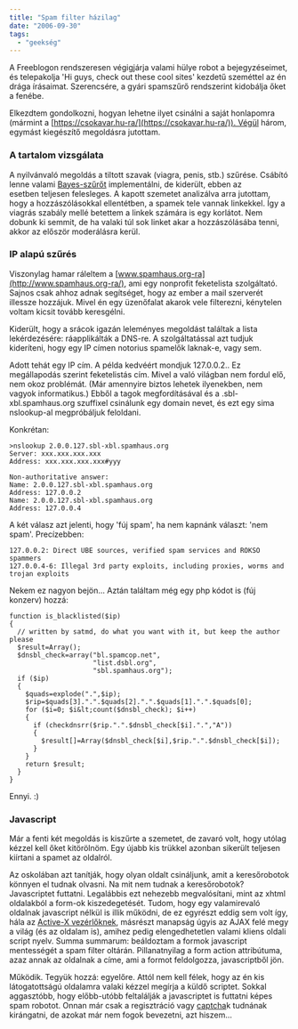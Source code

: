 ```yaml
---
title: "Spam filter házilag"
date: "2006-09-30"
tags: 
  - "geekség"
---
```


A Freeblogon rendszeresen végigjárja valami hülye robot a bejegyzéseimet, és telepakolja 'Hi guys, check out these cool sites' kezdetű szeméttel az én drága írásaimat. Szerencsére, a gyári spamszűrő rendszerint kidobálja őket a fenébe.

Elkezdtem gondolkozni, hogyan lehetne ilyet csinálni a saját honlapomra (mármint a [https://csokavar.hu-ra/](https://csokavar.hu-ra/)). Végül három, egymást kiegészítő megoldásra jutottam. 

### A tartalom vizsgálata

A nyilvánvaló megoldás a tiltott szavak (viagra, penis, stb.) szűrése. Csábító lenne valami [Bayes-szűrőt](http://en.wikipedia.org/wiki/Bayesian_filtering) implementálni, de kiderült, ebben az esetben teljesen felesleges. A kapott szemetet analizálva arra jutottam, hogy a hozzászólásokkal ellentétben, a spamek tele vannak linkekkel. Így a viagrás szabály mellé betettem a linkek számára is egy korlátot. Nem dobunk ki semmit, de ha valaki túl sok linket akar a hozzászólásába tenni, akkor az először moderálásra kerül.

### IP alapú szűrés

Viszonylag hamar ráleltem a [www.spamhaus.org-ra](http://www.spamhaus.org-ra/), ami egy nonprofit feketelista szolgáltató. Sajnos csak ahhoz adnak segítséget, hogy az ember a mail szerverét illessze hozzájuk. Mivel én egy üzenőfalat akarok vele filterezni, kénytelen voltam kicsit tovább keresgélni.

Kiderült, hogy a srácok igazán leleményes megoldást találtak a lista lekérdezésére: ráapplikálták a DNS-re. A szolgáltatással azt tudjuk kideríteni, hogy egy IP címen notorius spamelők laknak-e, vagy sem.

Adott tehát egy IP cím. A példa kedvéért mondjuk 127.0.0.2.. Ez megállapodás szerint feketelistás cím. Mivel a való világban nem fordul elő, nem okoz problémát. (Már amennyire biztos lehetek ilyenekben, nem vagyok informatikus.) Ebből a tagok megfordításával és a .sbl-xbl.spamhaus.org szuffixel csinálunk egy domain nevet, és ezt egy sima nslookup-al megpróbáljuk feloldani.

Konkrétan:

```
>nslookup 2.0.0.127.sbl-xbl.spamhaus.org
Server: xxx.xxx.xxx.xxx
Address: xxx.xxx.xxx.xxx#yyy

Non-authoritative answer:
Name: 2.0.0.127.sbl-xbl.spamhaus.org
Address: 127.0.0.2
Name: 2.0.0.127.sbl-xbl.spamhaus.org
Address: 127.0.0.4
```

A két válasz azt jelenti, hogy 'fúj spam', ha nem kapnánk választ: 'nem spam'. Precízebben:

```
127.0.0.2: Direct UBE sources, verified spam services and ROKSO spammers
127.0.0.4-6: Illegal 3rd party exploits, including proxies, worms and trojan exploits
```

Nekem ez nagyon bejön... Aztán találtam még egy php kódot is (fúj konzerv) hozzá:

```
function is_blacklisted($ip)
{
  // written by satmd, do what you want with it, but keep the author please
  $result=Array();
  $dnsbl_check=array("bl.spamcop.net",
                     "list.dsbl.org",
                     "sbl.spamhaus.org");
  if ($ip)
  {
    $quads=explode(".",$ip);
    $rip=$quads[3].".".$quads[2].".".$quads[1].".".$quads[0];
    for ($i=0; $i&lt;count($dnsbl_check); $i++)
    {
      if (checkdnsrr($rip.".".$dnsbl_check[$i].".","A"))
      {
        $result[]=Array($dnsbl_check[$i],$rip.".".$dnsbl_check[$i]);
      }
    }
    return $result;
  }
}
```

Ennyi. :)


### Javascript

Már a fenti két megoldás is kiszűrte a szemetet, de zavaró volt, hogy utólag kézzel kell őket kitörölnöm. Egy újabb kis trükkel azonban sikerült teljesen kiírtani a spamet az oldalról.

Az oskolában azt tanítják, hogy olyan oldalt csináljunk, amit a keresőrobotok könnyen el tudnak olvasni. Na mit nem tudnak a keresőrobotok? Javascriptet futtatni. Legalábbis ezt nehezebb megvalósítani, mint az xhtml oldalakból a form-ok kiszedegetését. Tudom, hogy egy valamirevaló oldalnak javascript nélkül is illik működni, de ez egyrészt eddig sem volt így, hála az [Active-X vezérlőknek](https://csokavar.hu/blog/2006/04/30/activex-szivas/), másrészt manapság úgyis az AJAX felé megy a világ (és az oldalam is), amihez pedig elengedhetetlen valami kliens oldali script nyelv. Summa summarum: beáldoztam a formok javascript mentességét a spam filter oltárán. Pillanatnyilag a form action attribútuma, azaz annak az oldalnak a címe, ami a formot feldolgozza, javascriptből jön.

Működik. Tegyük hozzá: egyelőre. Attól nem kell félek, hogy az én kis látogatottságú oldalamra valaki kézzel megírja a küldő scriptet. Sokkal aggasztóbb, hogy előbb-utóbb feltalálják a javascriptet is futtatni képes spam robotot. Onnan már csak a regisztráció vagy [captcha](http://en.wikipedia.org/wiki/Captcha)k tudnának kirángatni, de azokat már nem fogok bevezetni, azt hiszem...
